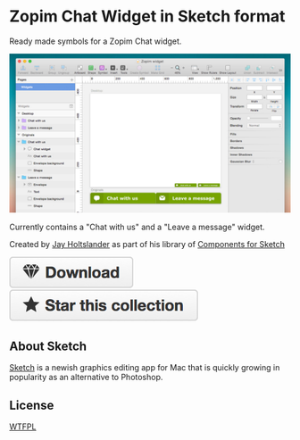 Zopim Chat Widget in Sketch format
=========================================

Ready made symbols for a Zopim Chat widget.

![ScreenShot](preview.jpg) 

Currently contains a "Chat with us" and a "Leave a message" widget.

Created by [Jay Holtslander](http://jay.holtslander.com) as part of his library of [Components for Sketch](https://github.com/JayHoltslander/Components-for-Sketch)

[![Download](../btn-download.png)](https://github.com/JayHoltslander/Components-for-Sketch/raw/master/Zopim-Chat-Widget/Zopim-Chat-Widget.sketch) [![Star](../btn-star.png)](../../../)

About Sketch
------------

[Sketch](http://bohemiancoding.com/sketch/) is a newish graphics editing app for Mac that is quickly growing in popularity as an alternative to Photoshop. 


License
------------
[WTFPL](http://www.wtfpl.net/)
